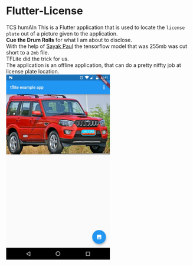 # Flutter-License
TCS humAIn
This is a Flutter application that is used to locate the `license plate` out of a picture given to the application.<br>
**Cue the Drum Rolls** for what I am about to disclose.<br>
With the help of [Sayak Paul](https://github.com/sayakpaul) the tensorflow model that was 255mb was cut short to a `2mb` file.<br>
TFLite did the trick for us.<br>
The application is an offline application, that can do a pretty niffty job at license plate location.<br>
<img src="assets/WhatsApp Image 2019-09-04 at 11.41.18 AM.jpeg" height=500>
